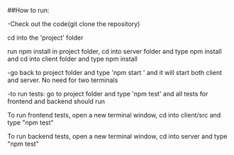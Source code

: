 ##How to run:

-Check out the code(git clone the repository)

cd into the 'project' folder

run npm install in project folder, cd into server folder and type npm install and cd into client folder and type npm install

-go back to project folder and type 'npm start ' and it will start both client and server. No need for two terminals

-to run tests: go to project folder and type 'npm test' and all tests for frontend and backend should run

To run frontend tests, open a new terminal window, cd into client/src and type "npm test"

To run backend tests, open a new terminal window, cd into server and type "npm test"